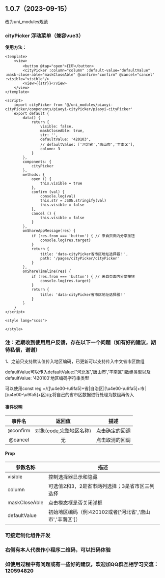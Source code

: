 ## 1.0.7（2023-09-15）
改为uni_modules规范
### cityPicker 浮动菜单（兼容vue3）

**使用方法：**

```
<template>
	<view>
		<button @tap="open">打开</button>
		<cityPicker :column="column" :default-value="defaultValue" :mask-close-able="maskCloseAble" @confirm="confirm" @cancel="cancel" :visible="visible"/>
		<view>{{str}}</view>
	</view>
</template>

<script>
	import cityPicker from '@/uni_modules/piaoyi-cityPicker/components/piaoyi-cityPicker/piaoyi-cityPicker'
	export default {
		data() {
			return {
				visible: false,
				maskCloseAble: true,
				str: '',
				defaultValue: '420103',
				// defaultValue: ['河北省','唐山市','丰南区'],
				column: 3
			}
		},
		components: {
			cityPicker
		},
		methods: {
			open () {
				this.visible = true
			},
			confirm (val) {
				console.log(val)
				this.str = JSON.stringify(val)
				this.visible = false
			},
			cancel () {
				this.visible = false
			}
		},
		onShareAppMessage(res) {
			if (res.from === 'button') { // 来自页面内分享按钮
				console.log(res.target)
			}
			return {
				title: 'data-cityPicker省市区地址选择器！',
				path: '/pages/cityPicker/cityPicker'
			}
		},
		onShareTimeline(res) {
			if (res.from === 'button') { // 来自页面内分享按钮
				console.log(res.target)
			}
			return {
				title: 'data-cityPicker省市区地址选择器！'
			}
		}
	}
</script>

<style lang="scss">

</style>

```

### 注：近期收到使用用户反馈，存在以下一个问题（如有好的建议，期待私信，谢谢）

1、之前只支持默认值传入地区编码，已更新可以支持传入中文省市区数组

defaultValue可以传入defaultValue:['河北省','唐山市','丰南区']数组类型以及defaultValue: '420103'地区编码字符串类型

可以使用const reg =/([\u4e00-\u9fa5]+省|自治区|[\u4e00-\u9fa5]+市|[\u4e00-\u9fa5]+区)/g;将自己的省市区数据进行处理为数组再传入


#### 事件说明

|   事件名    | 返回值 |      描述      |
| :---------: | :----: | :------------: |
| @confirm |   对象(code,完整地区名称)   | 点击确定的回调 |
| @cancel | 无 | 点击取消的回调 |

#### Prop

| 参数名称 | 描述                           |
| -------- | ------------------------------ |
| visible | 控制选择器显示和隐藏 |
| column | 可选值2和3，2是省市两列选择；3是省市区三列选择 |
| maskCloseAble | 点击模态框是否关闭弹框 |
| defaultValue | 初始地区编码（例:420102或者['河北省','唐山市','丰南区']） |

### 可接定制化组件开发
### 右侧有本人代表作小程序二维码，可以扫码体验
### 如使用过程中有问题或有一些好的建议，欢迎加QQ群互相学习交流：120594820